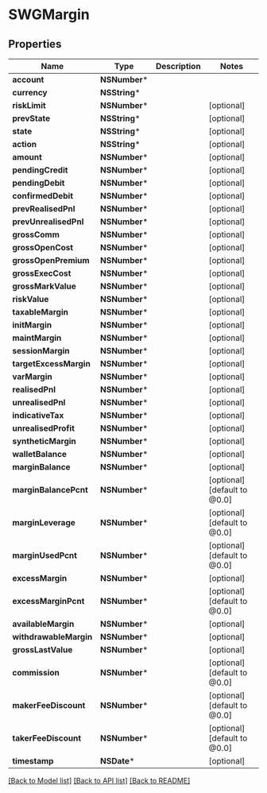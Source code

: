 # SWGMargin

## Properties
Name | Type | Description | Notes
------------ | ------------- | ------------- | -------------
**account** | **NSNumber*** |  | 
**currency** | **NSString*** |  | 
**riskLimit** | **NSNumber*** |  | [optional] 
**prevState** | **NSString*** |  | [optional] 
**state** | **NSString*** |  | [optional] 
**action** | **NSString*** |  | [optional] 
**amount** | **NSNumber*** |  | [optional] 
**pendingCredit** | **NSNumber*** |  | [optional] 
**pendingDebit** | **NSNumber*** |  | [optional] 
**confirmedDebit** | **NSNumber*** |  | [optional] 
**prevRealisedPnl** | **NSNumber*** |  | [optional] 
**prevUnrealisedPnl** | **NSNumber*** |  | [optional] 
**grossComm** | **NSNumber*** |  | [optional] 
**grossOpenCost** | **NSNumber*** |  | [optional] 
**grossOpenPremium** | **NSNumber*** |  | [optional] 
**grossExecCost** | **NSNumber*** |  | [optional] 
**grossMarkValue** | **NSNumber*** |  | [optional] 
**riskValue** | **NSNumber*** |  | [optional] 
**taxableMargin** | **NSNumber*** |  | [optional] 
**initMargin** | **NSNumber*** |  | [optional] 
**maintMargin** | **NSNumber*** |  | [optional] 
**sessionMargin** | **NSNumber*** |  | [optional] 
**targetExcessMargin** | **NSNumber*** |  | [optional] 
**varMargin** | **NSNumber*** |  | [optional] 
**realisedPnl** | **NSNumber*** |  | [optional] 
**unrealisedPnl** | **NSNumber*** |  | [optional] 
**indicativeTax** | **NSNumber*** |  | [optional] 
**unrealisedProfit** | **NSNumber*** |  | [optional] 
**syntheticMargin** | **NSNumber*** |  | [optional] 
**walletBalance** | **NSNumber*** |  | [optional] 
**marginBalance** | **NSNumber*** |  | [optional] 
**marginBalancePcnt** | **NSNumber*** |  | [optional] [default to @0.0]
**marginLeverage** | **NSNumber*** |  | [optional] [default to @0.0]
**marginUsedPcnt** | **NSNumber*** |  | [optional] [default to @0.0]
**excessMargin** | **NSNumber*** |  | [optional] 
**excessMarginPcnt** | **NSNumber*** |  | [optional] [default to @0.0]
**availableMargin** | **NSNumber*** |  | [optional] 
**withdrawableMargin** | **NSNumber*** |  | [optional] 
**grossLastValue** | **NSNumber*** |  | [optional] 
**commission** | **NSNumber*** |  | [optional] [default to @0.0]
**makerFeeDiscount** | **NSNumber*** |  | [optional] [default to @0.0]
**takerFeeDiscount** | **NSNumber*** |  | [optional] [default to @0.0]
**timestamp** | **NSDate*** |  | [optional] 

[[Back to Model list]](../README.md#documentation-for-models) [[Back to API list]](../README.md#documentation-for-api-endpoints) [[Back to README]](../README.md)


